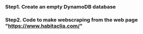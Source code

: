 ### Step1. Create an empty DynamoDB database
### Step2. Code to make webscraping from the web page "https://www.habitaclia.com/"
